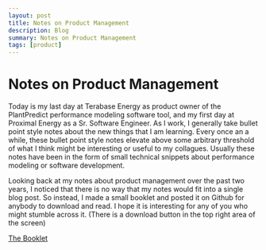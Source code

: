 ```yaml
---
layout: post
title: Notes on Product Management
description: Blog
summary: Notes on Product Management
tags: [product]
---
```



# Notes on Product Management

Today is my last day at Terabase Energy as product owner of the PlantPredict performance modeling software tool, and my first day at Proximal Energy as a Sr. Software Engineer.  As I work, I generally take bullet point style notes about the new things that I am learning.  Every once an a while, these bullet point style notes elevate above some arbitrary threshold of what I think might be interesting or useful to my collagues.  Usually these notes have been in the form of small technical snippets about performance modeling or software development.

Looking back at my notes about product management over the past two years, I noticed that there is no way that my notes would fit into a single blog post.  So instead, I made a small booklet and posted it on Github for anybody to download and read.  I hope it is interesting for any of you who might stumble across it.  (There is a download button in the top right area of the screen)

[The Booklet](https://github.com/kurt-rhee/product-management-notes/blob/main/Product%20Management.pdf)
